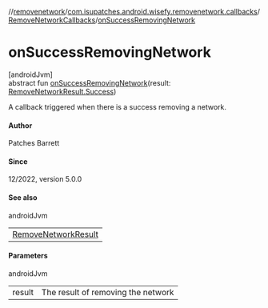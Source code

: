 //[removenetwork](../../../index.md)/[com.isupatches.android.wisefy.removenetwork.callbacks](../index.md)/[RemoveNetworkCallbacks](index.md)/[onSuccessRemovingNetwork](on-success-removing-network.md)

# onSuccessRemovingNetwork

[androidJvm]\
abstract fun [onSuccessRemovingNetwork](on-success-removing-network.md)(result: [RemoveNetworkResult.Success](../../com.isupatches.android.wisefy.removenetwork.entities/-remove-network-result/-success/index.md))

A callback triggered when there is a success removing a network.

#### Author

Patches Barrett

#### Since

12/2022, version 5.0.0

#### See also

androidJvm

| |
|---|
| [RemoveNetworkResult](../../com.isupatches.android.wisefy.removenetwork.entities/-remove-network-result/index.md) |

#### Parameters

androidJvm

| | |
|---|---|
| result | The result of removing the network |
